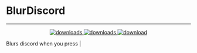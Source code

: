# BlurDiscord

***
<p align="center">
  <a href="https://github.com/Sigi3012/BlurDiscord/releases/" target="_blank">
    <img alt="downloads" src="https://img.shields.io/github/v/release/Sigi3012/BlurDiscord?color=4166f5&style=flat-square" />
  </a>
  <a href="https://github.com/Skytils/SkytilsMod/releases" target="_blank">
    <img alt="downloads" src="https://img.shields.io/github/downloads/Sigi3012/BlurDiscord/total?color=4166f5&style=flat-square" />
  </a>
  <a href="https://github.com/Sigi3012/BlurDiscord/releases/download/1.0/BlurDiscord.plugin.js" target="_blank">
    <img alt="download" src="https://img.shields.io/static/v1?label=&message=download&color=success" />
  </a>
</p>
Blurs discord when you press |

